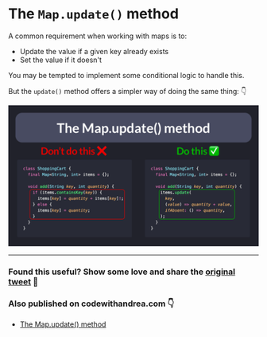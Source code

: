 # The `Map.update()` method

A common requirement when working with maps is to:

- Update the value if a given key already exists
- Set the value if it doesn't

You may be tempted to implement some conditional logic to handle this.

But the `update()` method offers a simpler way of doing the same thing: 👇

![](045-map-update.png)

---

### Found this useful? Show some love and share the [original tweet](https://twitter.com/biz84/status/1516659126083985408) 🙏

### Also published on codewithandrea.com 👇

- [The Map.update() method](https://codewithandrea.com/tips/dart-map-update-method/)